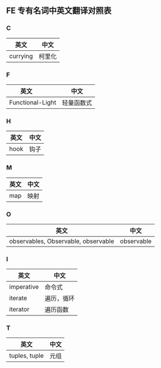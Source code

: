  ## FE 专有名词中英文翻译对照表

### C

英文         | 中文
------------ | -------------
currying | 柯里化

### F

英文         | 中文
------------ | -------------
Functional-Light | 轻量函数式

### H

英文         | 中文
------------ | -------------
hook | 钩子

### M

英文         | 中文
------------ | -------------
map | 映射

### O

英文         | 中文
------------ | -------------
observables, Observable, observable | observable

### I

英文         | 中文
------------ | -------------
imperative | 命令式
iterate | 遍历，循环
iterator | 遍历函数

### T

英文         | 中文
------------ | -------------
tuples, tuple | 元组
